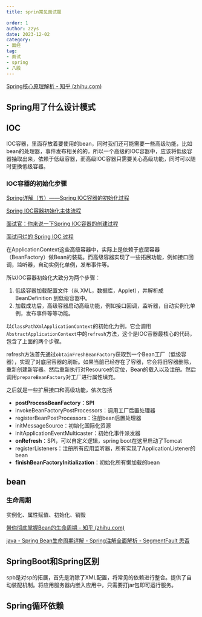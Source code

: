 ```yaml
---
title: sprin常见面试题

order: 1
author: zzys
date: 2023-12-02
category:
- 面经
tag:
- 面试
- spring
- 八股
---
```


[Spring核心原理解析 - 知乎 (zhihu.com)](https://zhuanlan.zhihu.com/p/156209283)

## Spring用了什么设计模式



## IOC

IOC容器，里面存放着要使用的bean，同时我们还可能需要一些高级功能，比如bean的处理器，事件发布相关的的，所以一个高级的IOC容器中，应该将低级容器抽取出来，依赖于低级容器，而高级IOC容器只需要关心高级功能，同时可以随时更换低级容器。

### IOC容器的初始化步骤

[Spring详解（五）——Spring IOC容器的初始化过程 ](https://www.cnblogs.com/tanghaorong/p/13497223.html)

[Spring IOC容器初始化主体流程](https://zhuanlan.zhihu.com/p/432896291)

[面试官：你来说一下Spring IOC容器的创建过程](https://zhuanlan.zhihu.com/p/593595408)

[面试问烂的 Spring IOC 过程](https://zhuanlan.zhihu.com/p/150860904)

在ApplicationContext这些高级容器中，实际上是依赖于底层容器（BeanFactory）做Bean的装载。而高级容器实现了一些拓展功能，例如接口回调，监听器，自动实例化单例，发布事件等。

所以IOC容器初始化大致分为两个步骤：

1. 低级容器加载配置文件（从 XML，数据库，Applet），并解析成 BeanDefinition 到低级容器中。
2. 加载成功后，高级容器启动高级功能，例如接口回调，监听器，自动实例化单例，发布事件等等功能。

以`ClassPathXmlApplicationContext`的初始化为例，它会调用`AbstractApplicationContext`中的`refresh`方法，这个是IOC容器最核心的代码，包含了上面的两个步骤。

refresh方法首先通过`obtainFreshBeanFactory`获取到一个Bean工厂（低级容器），实现了对底层容器的刷新。如果当前已经存在了容器，它会将旧容器删除，重新创建新容器。然后重新执行对Resource的定位，Bean的载入以及注册。然后调用`prepareBeanFactory`对工厂进行属性填充。

之后就是一些扩展接口和高级功能，依次包括

- **postProcessBeanFactory：SPI**
- invokeBeanFactoryPostProcessors：调用工厂后置处理器
- registerBeanPostProcessors：注册bean后置处理器
- initMessageSource：初始化国际化资源
- initApplicationEventMulticaster：初始化事件派发器
- **onRefresh**：SPI，可以自定义逻辑，spring boot在这里启动了Tomcat
- registerListeners：注册所有应用监听器，所有实现了ApplicationListener的bean
- **finishBeanFactoryInitialization**：初始化所有懒加载的bean

## bean

### 生命周期

实例化、属性赋值、初始化、销毁

[带你彻底掌握Bean的生命周期 - 知乎 (zhihu.com)](https://zhuanlan.zhihu.com/p/638361741)

[java - Spring Bean生命周期详解 - Spring注解全面解析 - SegmentFault 思否](https://segmentfault.com/a/1190000044064099)

## SpringBoot和Spring区别

spb是对sp的拓展，首先是消除了XML配置，将常见的依赖进行整合。提供了自动装配机制。将应用服务器内嵌入应用中，只需要打jar包即可运行服务。

## Spring循环依赖
